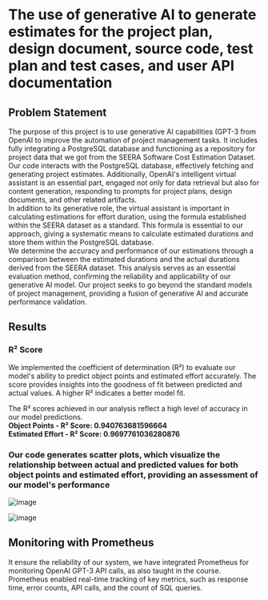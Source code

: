 # The use of generative AI to generate estimates for the project plan, design document, source code, test plan and test cases, and user API documentation
## Problem Statement
The purpose of this project is to use generative AI capabilities (GPT-3 from OpenAI to improve the
automation of project management tasks. It includes fully integrating a PostgreSQL database and
functioning as a repository for project data that we got from the SEERA Software Cost Estimation
Dataset.  
Our code interacts with the PostgreSQL database, effectively fetching and generating project estimates.
Additionally, OpenAI's intelligent virtual assistant is an essential part, engaged not only for data retrieval
but also for content generation, responding to prompts for project plans, design documents, and other
related artifacts.  
In addition to its generative role, the virtual assistant is important in calculating estimations for effort
duration, using the formula established within the SEERA dataset as a standard. This formula is essential
to our approach, giving a systematic means to calculate estimated durations and store them within the
PostgreSQL database.  
We determine the accuracy and performance of our estimations through a comparison between the
estimated durations and the actual durations derived from the SEERA dataset. This analysis serves as an
essential evaluation method, confirming the reliability and applicability of our generative AI model.
Our project seeks to go beyond the standard models of project management, providing a fusion of
generative AI and accurate performance validation.

## Results
### R² Score
We implemented the coefficient of determination (R²) to evaluate our model's ability to predict object
points and estimated effort accurately. The score provides insights into the goodness of fit between
predicted and actual values. A higher R² indicates a better model fit.

The R² scores achieved in our analysis reflect a high level of accuracy in our model predictions.  
**Object Points - R² Score: 0.940763681596664**    
**Estimated Effort - R² Score: 0.9697761036280876**   

### Our code generates scatter plots, which visualize the relationship between actual and predicted values for both object points and estimated effort, providing an assessment of our model's performance

![image](https://github.com/BhavyaChawlaGit/Generative-AI-for-Cost-Estimation-in-Project-Planning/assets/112718303/7507bacd-a204-4cc3-b88e-12a580268420)


![image](https://github.com/BhavyaChawlaGit/Generative-AI-for-Cost-Estimation-in-Project-Planning/assets/112718303/08b14776-9ec3-4e4e-8530-1efe843c50c7)

## Monitoring with Prometheus
It ensure the reliability of our system, we have integrated Prometheus for monitoring OpenAI GPT-3 API
calls, as also taught in the course. Prometheus enabled real-time tracking of key metrics, such as response
time, error counts, API calls, and the count of SQL queries.







